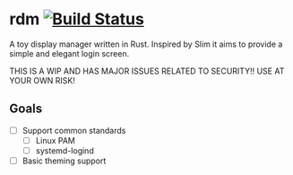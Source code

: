 # rdm [![Build Status](https://travis-ci.org/MrFloya/rdm.svg)](https://travis-ci.org/MrFloya/rdm)
A toy display manager written in Rust. Inspired by Slim it aims to provide a simple and elegant login screen.

THIS IS A WIP AND HAS MAJOR ISSUES RELATED TO SECURITY!! USE AT YOUR OWN RISK!

## Goals
- [ ] Support common standards
    - [ ] Linux PAM
    - [ ] systemd-logind
- [ ] Basic theming support
